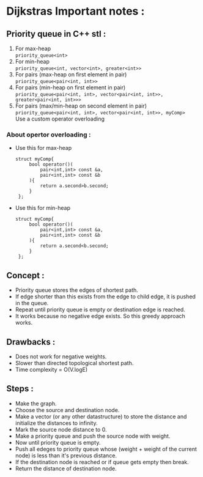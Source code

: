 # Dijkstras Important notes :

## Priority queue in C++ stl :
1. For max-heap  
   ```priority_queue<int>```
2. For min-heap  
   ```priority_queue<int, vector<int>, greater<int>>```
3. For pairs (max-heap on first element in pair)  
   ```priority_queue<pair<int, int>>```
4. For pairs (min-heap on first element in pair)  
   ```priority_queue<pair<int, int>, vector<pair<int, int>>, greater<pair<int, int>>>```
5. For pairs (max/min-heap on second element in pair)  
   ```priority_queue<pair<int, int>, vector<pair<int, int>>, myComp>```  
   Use a custom operator overloading

### About opertor overloading :
- Use this for max-heap  
   ```
   struct myComp{
        bool operator()(
            pair<int,int> const &a,
            pair<int,int> const &b
        ){
            return a.second>b.second;
        }
    };
    ```
- Use this for min-heap  
   ```
   struct myComp{
        bool operator()(
            pair<int,int> const &a,
            pair<int,int> const &b
        ){
            return a.second<b.second;
        }
    };
    ```

## Concept :
- Priority queue stores the edges of shortest path.
- If edge shorter than this exists from the edge to child edge, it is pushed in the queue.
- Repeat until priority queue is empty or destination edge is reached.
- It works because no negative edge exists. So this greedy approach works.

## Drawbacks :
- Does not work for negative weights.
- Slower than directed topological shortest path.
- Time complexity = O(V.logE)

## Steps :
- Make the graph.
- Choose the source and destination node.
- Make a vector (or any other datastructure) to store the distance and initialize the distances to infinity.
- Mark the source node distance to 0.
- Make a priority queue and push the source node with weight.
- Now until priority queue is empty.
- Push all edeges to priority queue whose (weight + weight of the current node) is less than it's previous distance.
- If the destination node is reached or if queue gets empty then break.
- Return the distance of destination node.
